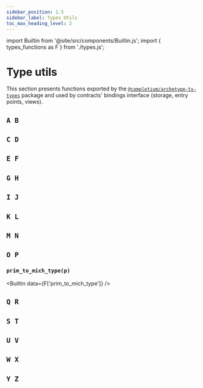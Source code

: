 ```yaml
---
sidebar_position: 1.5
sidebar_label: Types Utils
toc_max_heading_level: 2
---
```

import Builtin from '@site/src/components/Builtin.js';
import { types_functions as F } from './types.js';

# Type utils

This section presents functions exported by the [`@completium/archetype-ts-types`](https://www.npmjs.com/package/@completium/archetype-ts-types) package and used by contracts' bindings interface (storage, entry points, views).

## `A B`

## `C D`

## `E F`

## `G H`

## `I J`

## `K L`

## `M N`

## `O P`

### `prim_to_mich_type(p)`

<Builtin data={F['prim_to_mich_type']} />

## `Q R`

## `S T`

## `U V`

## `W X`

## `Y Z`
